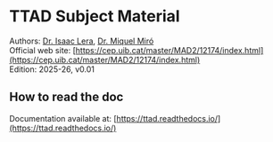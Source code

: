 # TTAD Subject Material

Authors: [Dr. Isaac Lera](https://personal.uib.es/isaac.lera), [Dr. Miquel Miró](https://personal.uib.cat/miquel.miro) <br/>
Official web site: [https://cep.uib.cat/master/MAD2/12174/index.html](https://cep.uib.cat/master/MAD2/12174/index.html) <br/>
Edition: 2025-26, v0.01<br/>

## How to read the doc

Documentation available at: [https://ttad.readthedocs.io/](https://ttad.readthedocs.io/)

